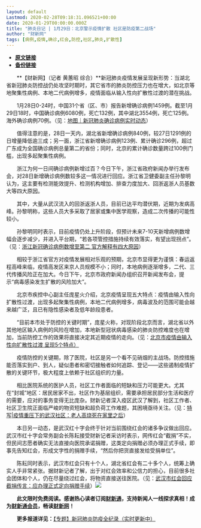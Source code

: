 ```yaml
---
layout: default
Lastmod: 2020-02-28T09:18:31.096521+00:00
date: 2020-01-29T00:00:00.000Z
title: "肺炎日记 | 1月29日：北京警示疫情扩散 社区是防疫第二战场"
author: "财新网"
tags: [病例,疫情,确诊,红会,防控,社区,肺炎,扩散性]
---
```


* [**原文链接**](http://www.caixin.com/2020-01-29/101509414.html)
* [**备份链接**](https://web.archive.org/web/20200203104308/http://www.caixin.com/2020-01-29/101509414.html)


　　**【财新网】（记者 黄蕙昭 综合）**新冠肺炎疫情发展呈现新形势：当湖北省新冠肺炎防控战仍处攻坚时期时，其它省市的肺炎防控压力也在增大，如北京等地聚集性病例、本地二代病例增多，疫情面临从输入性向扩散性过渡的潜在挑战。

　　1月28日0-24时，中国31个省（区、市）报告新增确诊病例1459例。截至1月29日18时，中国确诊病例6080例，死亡132例，其中湖北3554例，死亡125例。海外确诊病例70例。（见：[地图｜新冠肺炎确诊病例实时动态](http://datanews.caixin.com/2020-01-20/101506236.html)）

　　值得注意的是，28日一天内，湖北省新增确诊病例840例，较27日1291例的日增量降低逾三成；另一面，浙江省新增确诊病例123例、累计确诊296例，超过广东成为全国确诊病例总量第二的省份；同时，北京的累计确诊数量跨过100例门槛，出现多起聚集性病例。

　　浙江为何一日间确诊病例新增过百？今日下午，浙江省政府新闻办举行发布会，对28日新增确诊病例数较多这一情况进行回应。浙江省卫健委副主任孙黎明认为，这主要有检测能效提升、检测机构增加、排查力度加大、回浙返浙人员基数大等四大原因。

　　其中，大量从武汉流入的回浙返浙人员，目前已达平均潜伏期，近期为发病高峰。孙黎明称，这些人员大多采取了居家或集中医学观察，造成二次传播的可能性较小。

　　孙黎明同时表示，目前疫情仍处上升阶段，但预计未来7-10天新增病例数增幅会逐步减少，并进入平台期，“若各项管控措施持续有效落实，有望出现拐点”。（见：[浙江新冠确诊病例数增至第二 官方解释有四大原因](http://china.caixin.com/2020-01-29/101509363.html)）

　　相较于浙江省官方对疫情发展相对乐观的预期，北京市显得更为谨慎：春运返程高峰来临，疫情高发区来京人员规模不小；同时，本地病例逐渐增多，二代、三代传播风险正在加大。今日下午，北京市政府新闻办组织召开新闻发布会，提示“病毒感染发生扩散的风险加大”。

　　北京市疾控中心副主任庞星火介绍，北京疫情呈现五大特点：疫情由输入性向扩散性过渡，出现多起聚集性病例，本地二代病例增多，病毒波及的范围可能会越来越广泛，且已有隐性感染者及低年龄段患者。

　　“目前本市处于防控的关键时期”，庞星火称，对现阶段北京而言，湖北省以外其他地区输入病例的风险在增加，本地新型冠状病毒感染的肺炎防控难度也在增加，当前防控工作的效果将直接决定其近期疫情的走向。（见：[北京市疫情由输入性向扩散性过渡 呈现5个特点）](http://china.caixin.com/2020-01-29/101509357.html)

　　疫情防控的关键期，除了医院，社区是另一个看不见硝烟的主战场。防控措施能否落实到户、到人，疑似患者和密切接触者如何追踪、登记——这些遏制疫情扩散的关键环节，极大程度上依赖于社区组织的力量。

　　相比医院系统的医护人员，社区工作者面临的短缺和压力可能更大。尤其在“封城”地区：居民居家不出，社区作为基层组织，需要承担居民部分生活和医疗的需要，应对的事务变得无比庞杂。财新记者深入疫区武汉了解到，社区工作者、社区卫生院正面临严峻的物资短缺和超负荷工作难题，其困境亟待关注。（见：[特写|疫情重压下的武汉社区：老人高烧死在家里之后](http://www.caixin.com/2020-01-29/101509272.html)）

　　本日另一动态，是武汉红十字会终于针对当前围绕红会的诸多争议做出回应。武汉市红十字会常务副会长陈耘接受财新记者采访时表示，网传红会“截捐”不实，但民间志愿者确实无法直接向医院承诺捐赠，这类定向捐赠必须办理正式手续，即事先告知红会，形成文字性的捐赠手续，“然后你把货直接发给受捐单位”。

　　陈耘同时表示，武汉市红会只有十个人，湖北省红会有二十多个人，统筹上确实人手非常紧张。据财新记者了解，出于对红会效率和公信力的担心，目前很多社会团体和个人，仍在尽量绕过红会，将物资直接送往医院。（见：[武汉市红会回应截捐传言：应办理正式定向捐赠手续](http://china.caixin.com/2020-01-29/101509351.html)）[![](/images/post/d02a42d9cb3dec9320e5f550278911c7.ico)](http://www.caixin.com/2020-01-29/101509414.html)

　　**此文限时免费阅读。感谢热心读者订阅[财新通](http://mall.caixin.com/mall/web/product/product.html?id=733&originReferrer=appfree&channelSource=appfree)，支持新闻人一线探求真相！成为[财新通会员](http://mall.caixin.com/mall/web/list/list.html?type=127&originReferrer=appfree&channelSource=appfree)，畅读[财新网](https://datayi.cn/1lnZaaidYRRn)！**

　　**更多报道详见：**[【专题】新冠肺炎防疫全纪录（实时更新中）](http://m.app.caixin.com/m_topic_detail/1473.html)

